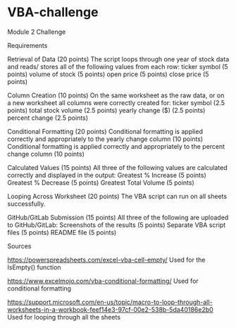 # VBA-challenge
Module 2 Challenge


Requirements

Retrieval of Data (20 points)
The script loops through one year of stock data and reads/ stores all of the following values from each row:
  ticker symbol (5 points)
  volume of stock (5 points)
  open price (5 points)
  close price (5 points)

Column Creation (10 points)
On the same worksheet as the raw data, or on a new worksheet all columns were correctly created for:
  ticker symbol (2.5 points)
  total stock volume (2.5 points)
  yearly change ($) (2.5 points)
  percent change (2.5 points)

Conditional Formatting (20 points)
  Conditional formatting is applied correctly and appropriately to the yearly change column (10 points)
  Conditional formatting is applied correctly and appropriately to the percent change column (10 points)

Calculated Values (15 points)
All three of the following values are calculated correctly and displayed in the output:
  Greatest % Increase (5 points)
  Greatest % Decrease (5 points)
  Greatest Total Volume (5 points)

Looping Across Worksheet (20 points)
The VBA script can run on all sheets successfully.

GitHub/GitLab Submission (15 points)
All three of the following are uploaded to GitHub/GitLab:
  Screenshots of the results (5 points)
  Separate VBA script files (5 points)
  README file (5 points)


Sources

https://powerspreadsheets.com/excel-vba-cell-empty/
Used for the IsEmpty() function

https://www.excelmojo.com/vba-conditional-formatting/
Used for conditional formatting

https://support.microsoft.com/en-us/topic/macro-to-loop-through-all-worksheets-in-a-workbook-feef14e3-97cf-00e2-538b-5da40186e2b0
Used for looping through all the sheets
